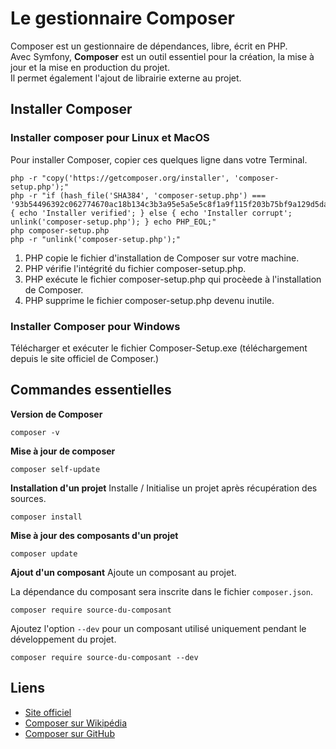 # Le gestionnaire **Composer**

Composer est un gestionnaire de dépendances, libre, écrit en PHP.  
Avec Symfony, **Composer** est un outil essentiel pour la création, la mise à jour et la mise en production du projet.  
Il permet également l'ajout de librairie externe au projet.


## Installer Composer

### Installer composer pour Linux et MacOS

Pour installer Composer, copier ces quelques ligne dans votre Terminal.
```
php -r "copy('https://getcomposer.org/installer', 'composer-setup.php');"
php -r "if (hash_file('SHA384', 'composer-setup.php') === '93b54496392c062774670ac18b134c3b3a95e5a5e5c8f1a9f115f203b75bf9a129d5daa8ba6a13e2cc8a1da0806388a8') { echo 'Installer verified'; } else { echo 'Installer corrupt'; unlink('composer-setup.php'); } echo PHP_EOL;"
php composer-setup.php
php -r "unlink('composer-setup.php');"
```

1. PHP copie le fichier d'installation de Composer sur votre machine.
2. PHP vérifie l'intégrité du fichier composer-setup.php.
3. PHP exécute le fichier composer-setup.php qui procèede à l'installation de Composer.
4. PHP supprime le fichier composer-setup.php devenu inutile.

### Installer Composer pour Windows

Télécharger et exécuter le fichier Composer-Setup.exe (téléchargement depuis le site officiel de Composer.)


## Commandes essentielles

**Version de Composer**
```
composer -v
```

**Mise à jour de composer**
```
composer self-update
```

**Installation d'un projet**
Installe / Initialise un projet après récupération des sources.
```
composer install
```

**Mise à jour des composants d'un projet**
```
composer update
```

**Ajout d'un composant**
Ajoute un composant au projet.

La dépendance du composant sera inscrite dans le fichier `composer.json`.
```
composer require source-du-composant
```

Ajoutez l'option `--dev` pour un composant utilisé uniquement pendant le développement du projet.
```
composer require source-du-composant --dev
```


## Liens

- [Site officiel​](https://getcomposer.org/)
- [Composer sur Wikipédia​](https://fr.wikipedia.org/wiki/Composer_(logiciel))
- [Composer sur GitHub​](https://github.com/composer/composer)